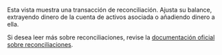 Esta vista muestra una transacción de reconciliación. Ajusta su balance, extrayendo dinero de la cuenta de activos asociada o añadiendo dinero a ella.

Si desea leer más sobre reconciliaciones, revise la [documentación oficial sobre reconciliaciones](https://docs.firefly-iii.org/advanced-concepts/reconcile).